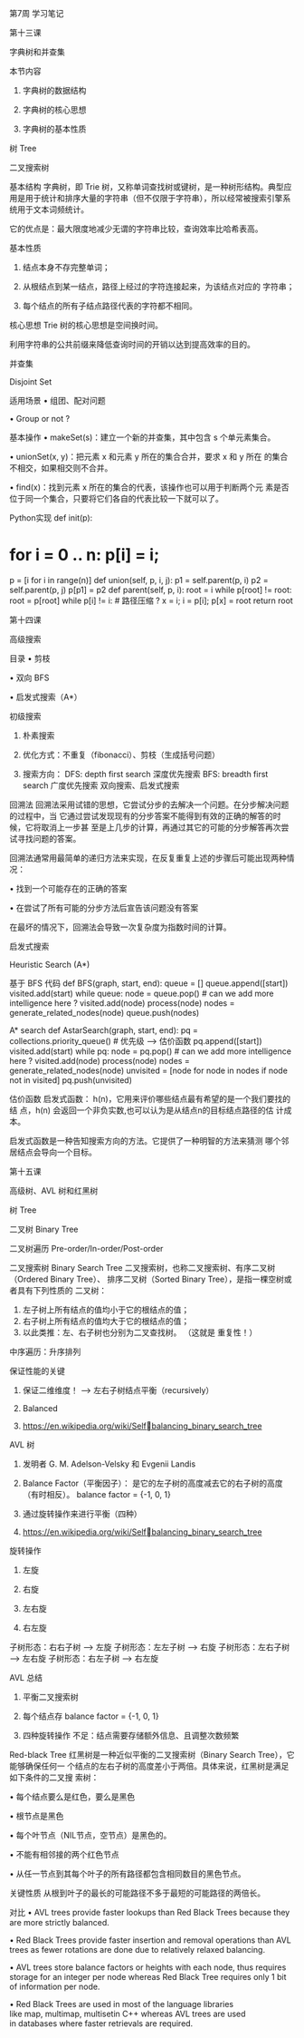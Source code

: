 第7周 学习笔记

第十三课

字典树和并查集


本节内容
1. 字典树的数据结构

2. 字典树的核心思想

3. 字典树的基本性质


树 Tree

二叉搜索树

基本结构
字典树，即 Trie 树，又称单词查找树或键树，是一种树形结构。典型应用是用于统计和排序大量的字符串（但不仅限于字符串），所以经常被搜索引擎系统用于文本词频统计。

它的优点是：最大限度地减少无谓的字符串比较，查询效率比哈希表高。


基本性质
1. 结点本身不存完整单词；

2. 从根结点到某一结点，路径上经过的字符连接起来，为该结点对应的
字符串；

3. 每个结点的所有子结点路径代表的字符都不相同。



核心思想
Trie 树的核心思想是空间换时间。

利用字符串的公共前缀来降低查询时间的开销以达到提高效率的目的。



并查集

Disjoint Set

适用场景
• 组团、配对问题

• Group or not ?


基本操作
• makeSet(s)：建立一个新的并查集，其中包含 s 个单元素集合。

• unionSet(x, y)：把元素 x 和元素 y 所在的集合合并，要求 x 和 y 所在
的集合不相交，如果相交则不合并。

• find(x)：找到元素 x 所在的集合的代表，该操作也可以用于判断两个元
素是否位于同一个集合，只要将它们各自的代表比较一下就可以了。


Python实现
def init(p): 
# for i = 0 .. n: p[i] = i; 
 p = [i for i in range(n)] 
def union(self, p, i, j): 
 p1 = self.parent(p, i) 
 p2 = self.parent(p, j) 
 p[p1] = p2 
def parent(self, p, i): 
 root = i 
while p[root] != root: 
 root = p[root] 
while p[i] != i: # 路径压缩 ? 
 x = i; i = p[i]; p[x] = root 
return root





第十四课

高级搜索

目录
• 剪枝

• 双向 BFS

• 启发式搜索（A*）


初级搜索
1. 朴素搜索

2. 优化方式：不重复（fibonacci）、剪枝（生成括号问题）

3. 搜索方向： 
DFS: depth first search 深度优先搜索 
BFS: breadth first search 广度优先搜索 
双向搜索、启发式搜索






回溯法
回溯法采用试错的思想，它尝试分步的去解决一个问题。在分步解决问题的过程中，当
它通过尝试发现现有的分步答案不能得到有效的正确的解答的时候，它将取消上一步甚
至是上几步的计算，再通过其它的可能的分步解答再次尝试寻找问题的答案。

回溯法通常用最简单的递归方法来实现，在反复重复上述的步骤后可能出现两种情况：

• 找到一个可能存在的正确的答案

• 在尝试了所有可能的分步方法后宣告该问题没有答案

在最坏的情况下，回溯法会导致一次复杂度为指数时间的计算。




启发式搜索

Heuristic Search (A*)

基于 BFS 代码
def BFS(graph, start, end): 
 queue = [] 
 queue.append([start]) 
 visited.add(start) 
while queue: 
 node = queue.pop() # can we add more intelligence here ? 
 visited.add(node) 
 process(node) 
 nodes = generate_related_nodes(node) 
 queue.push(nodes)


 A* search
def AstarSearch(graph, start, end): 
 pq = collections.priority_queue() # 优先级 —> 估价函数
 pq.append([start]) 
 visited.add(start) 
while pq: 
 node = pq.pop() # can we add more intelligence here ? 
 visited.add(node) 
 process(node) 
 nodes = generate_related_nodes(node) 
 unvisited = [node for node in nodes if node not in visited] 
 pq.push(unvisited)



 估价函数
启发式函数： h(n)，它用来评价哪些结点最有希望的是一个我们要找的结
点，h(n) 会返回一个非负实数,也可以认为是从结点n的目标结点路径的估
计成本。

启发式函数是一种告知搜索方向的方法。它提供了一种明智的方法来猜测
哪个邻居结点会导向一个目标。



第十五课

高级树、AVL 树和红黑树

树 Tree

二叉树 Binary Tree

二叉树遍历 
Pre-order/In-order/Post-order

二叉搜索树 Binary Search Tree
二叉搜索树，也称二叉搜索树、有序二叉树（Ordered Binary Tree）、
排序二叉树（Sorted Binary Tree），是指一棵空树或者具有下列性质的
二叉树： 
1. 左子树上所有结点的值均小于它的根结点的值； 
2. 右子树上所有结点的值均大于它的根结点的值； 
3. 以此类推：左、右子树也分别为二叉查找树。 （这就是 重复性！）

中序遍历：升序排列

保证性能的关键
1. 保证二维维度！ —> 左右子树结点平衡（recursively）

2. Balanced

3. https://en.wikipedia.org/wiki/Selfbalancing_binary_search_tree


AVL 树
1. 发明者 G. M. Adelson-Velsky 和 Evgenii Landis

2. Balance Factor（平衡因子）： 
是它的左子树的高度减去它的右子树的高度（有时相反）。 
balance factor = {-1, 0, 1}

3. 通过旋转操作来进行平衡（四种）

4. https://en.wikipedia.org/wiki/Selfbalancing_binary_search_tree

旋转操作
1. 左旋

2. 右旋

3. 左右旋

4. 右左旋

子树形态：右右子树 —> 左旋
子树形态：左左子树 —> 右旋
子树形态：左右子树 —> 左右旋
子树形态：右左子树 —> 右左旋


AVL 总结
1. 平衡二叉搜索树

2. 每个结点存 balance factor = {-1, 0, 1}

3. 四种旋转操作
不足：结点需要存储额外信息、且调整次数频繁



Red-black Tree
红黑树是一种近似平衡的二叉搜索树（Binary Search Tree），它能够确保任何一
个结点的左右子树的高度差小于两倍。具体来说，红黑树是满足如下条件的二叉搜
索树：

• 每个结点要么是红色，要么是黑色

• 根节点是黑色

• 每个叶节点（NIL节点，空节点）是黑色的。

• 不能有相邻接的两个红色节点

• 从任一节点到其每个叶子的所有路径都包含相同数目的黑色节点。


关键性质
从根到叶子的最长的可能路径不多于最短的可能路径的两倍长。


对比
• AVL trees provide faster lookups than Red Black Trees because they are 
more strictly balanced.

• Red Black Trees provide faster insertion and removal operations than AVL 
trees as fewer rotations are done due to relatively relaxed balancing.

• AVL trees store balance factors or heights with each node, thus requires 
storage for an integer per node whereas Red Black Tree requires only 1 bit 
of information per node.

• Red Black Trees are used in most of the language libraries 
like map, multimap, multisetin C++ whereas AVL trees are used 
in databases where faster retrievals are required.